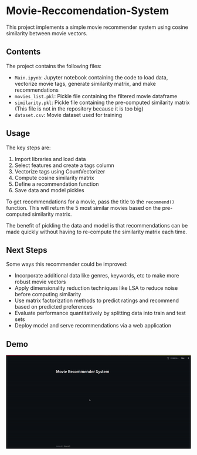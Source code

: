 # Movie-Reccomendation-System
This project implements a simple movie recommender system using cosine similarity between movie vectors.

## Contents
The project contains the following files:
* `Main.ipynb`: Jupyter notebook containing the code to load data, vectorize movie tags, generate similarity matrix, and make recommendations
* `movies_list.pkl`: Pickle file containing the filtered movie dataframe
* `similarity.pkl`: Pickle file containing the pre-computed similarity matrix (This file is not in the repository because it is too big)
* `dataset.csv`: Movie dataset used for training

## Usage
The key steps are:

1. Import libraries and load data
2. Select features and create a tags column
3. Vectorize tags using CountVectorizer
4. Compute cosine similarity matrix
5. Define a recommendation function
6. Save data and model pickles

To get recommendations for a movie, pass the title to the `recommend()` function. This will return the 5 most similar movies based on the pre-computed similarity matrix.

The benefit of pickling the data and model is that recommendations can be made quickly without having to re-compute the similarity matrix each time.

## Next Steps
Some ways this recommender could be improved:

* Incorporate additional data like genres, keywords, etc to make more robust movie vectors
* Apply dimensionality reduction techniques like LSA to reduce noise before computing similarity
* Use matrix factorization methods to predict ratings and recommend based on predicted preferences
* Evaluate performance quantitatively by splitting data into train and test sets
* Deploy model and serve recommendations via a web application

## Demo
![](https://github.com/geraldng1407/Movie-Recommendation-System/blob/main/Demo.gif)
